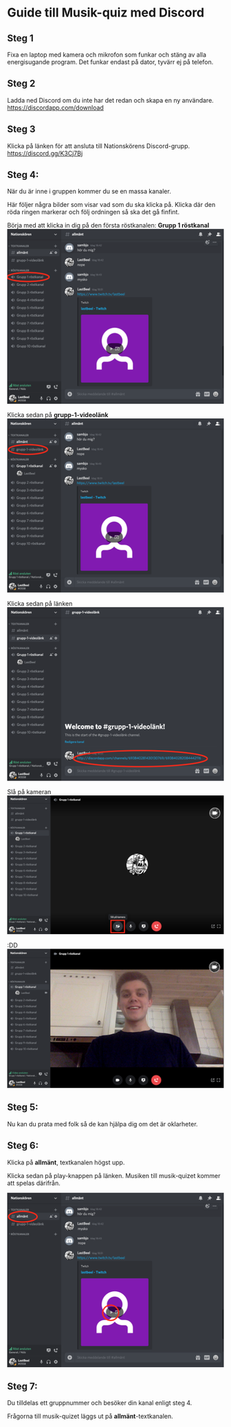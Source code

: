 # Guide till Musik-quiz med Discord

## Steg 1

Fixa en laptop med kamera och mikrofon som funkar och stäng av alla energisugande program. Det funkar endast på dator, tyvärr ej på telefon.

## Steg 2

Ladda ned Discord om du inte har det redan och skapa en ny användare. <https://discordapp.com/download>

## Steg 3

Klicka på länken för att ansluta till Nationskörens Discord-grupp. <https://discord.gg/K3Cj7Bj>

## Steg 4:

När du är inne i gruppen kommer du se en massa kanaler.

Här följer några bilder som visar vad som du ska klicka på. Klicka där den röda ringen markerar och följ ordningen så ska det gå finfint.

Börja med att klicka in dig på den första röstkanalen: **Grupp 1 röstkanal** ![](1.png)

Klicka sedan på **grupp-1-videolänk** ![](2.png)

Klicka sedan på länken ![](3.png)

Slå på kameran ![](4.png)

:DD ![](5.png)

## Steg 5:

Nu kan du prata med folk så de kan hjälpa dig om det är oklarheter.

## Steg 6:

Klicka på **allmänt**, textkanalen högst upp.

Klicka sedan på play-knappen på länken. Musiken till musik-quizet kommer att spelas därifrån.

![](6.png)

## Steg 7:

Du tilldelas ett gruppnummer och besöker din kanal enligt steg 4.

Frågorna till musik-quizet läggs ut på **allmänt**-textkanalen.
